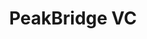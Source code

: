 ---
layout: firm_page
title: "PeakBridge VC"
id: "peakbridge.vc"
permalink: "/peakbridgevcpeakbridge.vc/"
website: "https://peakbridge.vc"
offices: "Luxembourg (Luxembourg), Netherlands (Netherlands), Switzerland (Switzerland), Israel (Israel), Malta (Malta), Dubai (United Arab Emirates)"
investment_stages: "Seed, Series A, Series B"
portfolio_companies: "ENHANCED MEDICAL NUTRITION, BE WTR, Tastewise, InsideTracker, Standing Ovation, VANILLA VIDA, Kern Tec, Vow, Win-Win, Orbisk, The Mediterranean Food Lab (MFL), Rival Foods, Forsea, N!CK'S, Hyperplan, Supernutural, Neolithics, Delicious Data, UKKO, Imagindairy, IWI, Myconeos, FIBER FOODS, Una Health, Myota, Mondra, Bitewell, Carobway"
portfolio_link: "https://peakbridge.vc/portfolio/"
investment_markets: "FoodTech, AgriTech, Alternative Proteins, Ingredient Innovation, Digitization & Food System 4.0, Nutrition & Health, Alternative Farming Systems"
founded_year: "2017"
description: "PeakBridge VC invests in early-stage FoodTech companies with scalable, protectable technologies and positive impact. They focus on companies addressing significant pain points in the global food system, from seed to Series B. The firm has a global team of experts in FoodTech investing, the food industry, science, and finance."
linkedin: "https://www.linkedin.com/company/peakbridge/"
twitter: ""
instagram: ""
team_page: "https://peakbridge.vc/team/"
investor_type: "Venture Capital"
crunchbase: "https://www.crunchbase.com/organization/peakbridge"
pitchbook: ""

# SEO Optimization
meta_title: "PeakBridge VC - VC Firm - projectstartups.com"
meta_description: "PeakBridge VC, PeakBridge VC invests in early-stage FoodTech companies with scalable, protectable technologies and positive impact. They focus on companies addressin..."
meta_keywords: "PeakBridge VC, FoodTech, AgriTech, Alternative Proteins, Ingredient Innovation, Digitization & Food System 4.0, Nutrition & Health, Alternative Farming Systems, VC firm, venture capital, startup investor, projectstartups.com"
canonical_url: "https://vc.projectstartups.com/peakbridgevcpeakbridge.vc/"
---